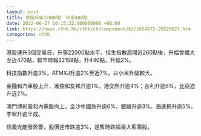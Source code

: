 ```yaml
---
layout: post
title: 恒指升穿22000點　升逾400點
date: 2022-06-27 10:15:32.000000000 +08:00
link: https://news.rthk.hk/rthk/ch/component/k2/1654872-20220627.htm
categories: rthk
---
```


港股連升3個交易日，升穿22000點水平。恒生指數高開近260點後，升幅曾擴大至近470點，較早時報22159點，升440點，升幅2%。

科技指數升逾3%，ATMXJ升逾2%至近7%，以小米升幅較大。

金融和汽車股上升，滙控和友邦升逾1%，港交所升逾4%；吉利升逾6%，比亞迪升近2%。

澳門博彩股和內需股向上，金沙中國急升逾6%，銀娛升逾3%。海底撈升逾5%，李寧升逾半成。

信義光能發盈警，股價逆市跌逾3%，是暫時跌幅最大藍籌股。
